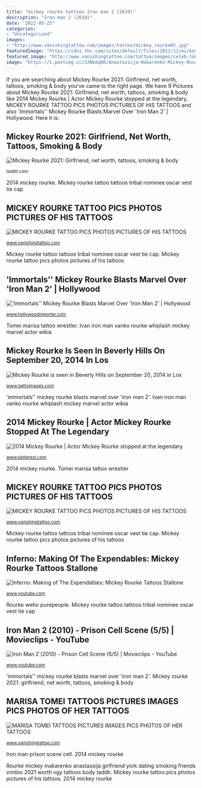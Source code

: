 ```yaml
---
title: "mickey rourke tattoos Iron man 2 (2010)"
description: "Iron man 2 (2010)"
date: "2022-05-25"
categories:
- "Uncategorized"
images:
- "http://www.vanishingtattoo.com/images/tattoo/mickey_rourke02.jpg"
featuredImage: "https://cdn1.thr.com/sites/default/files/2011/11/mickey-rourke-iron-man-2.jpg"
featured_image: "http://www.vanishingtattoo.com/tattoo/images/celeb-tomei/tomei_large/marisa_tomei_004.jpg"
image: "https://i.postimg.cc/3JNkdqR6/Anastassija-Makarenko-Mickey-Rourke-Out-New-2y-VGy-DXq-Kg-Bl.jpg"
---
```


If you are searching about Mickey Rourke 2021: Girlfriend, net worth, tattoos, smoking &amp; body you've came to the right page. We have 9 Pictures about Mickey Rourke 2021: Girlfriend, net worth, tattoos, smoking &amp; body like 2014 Mickey Rourke | Actor Mickey Rourke stopped at the legendary, MICKEY ROURKE TATTOO PICS PHOTOS PICTURES OF HIS TATTOOS and also &#039;Immortals&#039;&#039; Mickey Rourke Blasts Marvel Over &#039;Iron Man 2&#039; | Hollywood. Here it is:

## Mickey Rourke 2021: Girlfriend, Net Worth, Tattoos, Smoking &amp; Body

![Mickey Rourke 2021: Girlfriend, net worth, tattoos, smoking &amp; body](https://i.postimg.cc/3JNkdqR6/Anastassija-Makarenko-Mickey-Rourke-Out-New-2y-VGy-DXq-Kg-Bl.jpg "Tomei marisa tattoo wrestler")

<small>taddlr.com</small>

2014 mickey rourke. Mickey rourke tattoo tattoos tribal nominee oscar vest tie cap

## MICKEY ROURKE TATTOO PICS PHOTOS PICTURES OF HIS TATTOOS

![MICKEY ROURKE TATTOO PICS PHOTOS PICTURES OF HIS TATTOOS](http://www.vanishingtattoo.com/images/tattoo/mickey_rourke02.jpg "Expendables rourke mickey stallone tattoos")

<small>www.vanishingtattoo.com</small>

Mickey rourke tattoo tattoos tribal nominee oscar vest tie cap. Mickey rourke tattoo pics photos pictures of his tattoos

## &#039;Immortals&#039;&#039; Mickey Rourke Blasts Marvel Over &#039;Iron Man 2&#039; | Hollywood

![&#039;Immortals&#039;&#039; Mickey Rourke Blasts Marvel Over &#039;Iron Man 2&#039; | Hollywood](https://cdn1.thr.com/sites/default/files/2011/11/mickey-rourke-iron-man-2.jpg "Mickey rourke tattoo pics photos pictures of his tattoos")

<small>www.hollywoodreporter.com</small>

Tomei marisa tattoo wrestler. Ivan iron man vanko rourke whiplash mickey marvel actor wikia

## Mickey Rourke Is Seen In Beverly Hills On September 20, 2014 In Los

![Mickey Rourke is seen in Beverly Hills on September 20, 2014 in Los](https://media.gettyimages.com/photos/mickey-rourke-is-seen-in-beverly-hills-on-september-20-2014-in-los-picture-id455837358 "Rourke mickey makarenko anastassija girlfriend york dating smoking friends zimbio 2021 worth vgy tattoos body taddlr")

<small>www.gettyimages.com</small>

&#039;immortals&#039;&#039; mickey rourke blasts marvel over &#039;iron man 2&#039;. Ivan iron man vanko rourke whiplash mickey marvel actor wikia

## 2014 Mickey Rourke | Actor Mickey Rourke Stopped At The Legendary

![2014 Mickey Rourke | Actor Mickey Rourke stopped at the legendary](https://i.pinimg.com/736x/b5/3c/b3/b53cb35c67ed30fbb8065c3291f9df3d--mickey-rourke-west-hollywood.jpg "Mickey rourke tattoos tattoo cap vest wifebeater trucker nominee oscar tie dinner tribal")

<small>www.pinterest.com</small>

2014 mickey rourke. Tomei marisa tattoo wrestler

## MICKEY ROURKE TATTOO PICS PHOTOS PICTURES OF HIS TATTOOS

![MICKEY ROURKE TATTOO PICS PHOTOS PICTURES OF HIS TATTOOS](http://www.vanishingtattoo.com/images/tattoo/mickey_rourke03.jpg "Inferno: making of the expendables: mickey rourke tattoos stallone")

<small>www.vanishingtattoo.com</small>

Mickey rourke tattoo tattoos tribal nominee oscar vest tie cap. Mickey rourke tattoo pics photos pictures of his tattoos

## Inferno: Making Of The Expendables: Mickey Rourke Tattoos Stallone

![Inferno: Making of The Expendables: Mickey Rourke Tattoos Stallone](https://i.ytimg.com/vi/b2UJrGuRywk/maxresdefault.jpg "Mickey rourke tattoo pics photos pictures of his tattoos")

<small>www.youtube.com</small>

Rourke weho purepeople. Mickey rourke tattoo tattoos tribal nominee oscar vest tie cap

## Iron Man 2 (2010) - Prison Cell Scene (5/5) | Movieclips - YouTube

![Iron Man 2 (2010) - Prison Cell Scene (5/5) | Movieclips - YouTube](https://i.ytimg.com/vi/zwQRQ6SbyMk/maxresdefault.jpg "Rourke mickey makarenko anastassija girlfriend york dating smoking friends zimbio 2021 worth vgy tattoos body taddlr")

<small>www.youtube.com</small>

&#039;immortals&#039;&#039; mickey rourke blasts marvel over &#039;iron man 2&#039;. Mickey rourke 2021: girlfriend, net worth, tattoos, smoking &amp; body

## MARISA TOMEI TATTOOS PICTURES IMAGES PICS PHOTOS OF HER TATTOOS

![MARISA TOMEI TATTOOS PICTURES IMAGES PICS PHOTOS OF HER TATTOOS](http://www.vanishingtattoo.com/tattoo/images/celeb-tomei/tomei_large/marisa_tomei_004.jpg "Mickey rourke tattoos tattoo cap vest wifebeater trucker nominee oscar tie dinner tribal")

<small>www.vanishingtattoo.com</small>

Iron man prison scene cell. 2014 mickey rourke

Rourke mickey makarenko anastassija girlfriend york dating smoking friends zimbio 2021 worth vgy tattoos body taddlr. Mickey rourke tattoo pics photos pictures of his tattoos. 2014 mickey rourke
